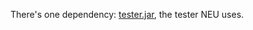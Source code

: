 There's one dependency: [tester.jar](https://course.ccs.neu.edu/cs2510/files/tester.jar), the tester NEU uses.

